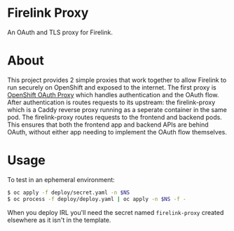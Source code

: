 # Firelink Proxy
An OAuth and TLS proxy for Firelink.

# About
This project provides 2 simple proxies that work together to allow Firelink to run securely on OpenShift and exposed to the internet. The first proxy is [OpenShift OAuth Proxy](https://github.com/openshift/oauth-proxy) which handles authentication and the OAuth flow. After authentication is routes requests to its upstream: the firelink-proxy which is a Caddy reverse proxy running as a seperate container in the same pod. The firelink-proxy routes requests to the frontend and backend pods. This ensures that both the frontend app and backend APIs are behind OAuth, without either app needing to implement the OAuth flow themselves.

# Usage

To test in an ephemeral environment:

```bash
$ oc apply -f deploy/secret.yaml -n $NS
$ oc process -f deploy/deploy.yaml | oc apply -n $NS -f -
```

When you deploy IRL you'll need the secret named `firelink-proxy` created elsewhere as it isn't in the template.
